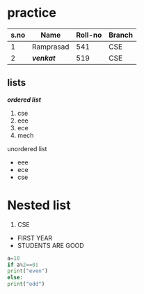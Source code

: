 # practice
|s.no| Name| Roll-no| Branch|
|----|-----|--------|-------|
|1|Ramprasad| 541   | CSE|
|2|***venkat***|519|CSE|

## lists ##

***ordered list***
1. cse
2. eee
3. ece
4. mech

unordered list
- eee
- ece
- cse

# Nested list
1. CSE
  - FIRST YEAR
  - STUDENTS ARE GOOD

``` python
a=10
if a%2==0:
print("even")
else:
print("odd")
```
